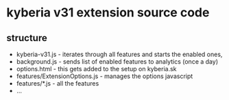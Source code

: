 kyberia v31 extension source code
===========

## structure
- kyberia-v31.js - iterates through all features and starts the enabled ones,
- background.js - sends list of enabled features to analytics (once a day)
- options.html - this gets added to the setup on kyberia.sk
- features/ExtensionOptions.js - manages the options javascript
- features/*.js - all the features
- ...